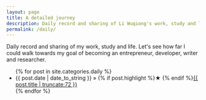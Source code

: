 ```yaml
---
layout: page
title: A detailed journey
description: Daily record and sharing of Li Wuqiong's work, study and life 
permalink: /daily/
---
```


Daily record and sharing of my work, study and life. Let's see how far I could walk towards my goal of becoming an entrepreneur, developer, writer and researcher.

<!-- Here I document my experiments, thoughts, and analyses on a variety of topics.
This page also includes my study notes on books I read or courses I follow. I
hope my notebook helps you as much as it has helped me. -->

<ul>
  {% for post in site.categories.daily %}
    <li>
        <span>{{ post.date | date_to_string }}</span> » {% if post.highlight %}&starf; {% endif %}<a href="{{ post.url }}" title="{{ post.title }}">{{ post.title | truncate:72 }}</a>
    </li>
  {% endfor %}
</ul>
